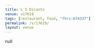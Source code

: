 ```yaml
---
title: L S Dicanto
venue: v17619
tags: [restaurant, food, "fhrs:674337"]
permalink: /v/17619/
layout: venue
---
```

null